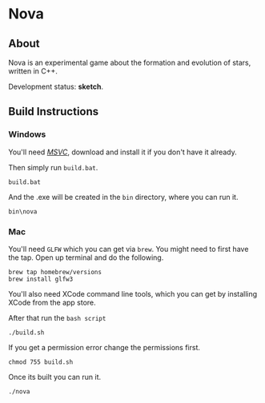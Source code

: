 # Nova

## About

Nova is an experimental game about the formation and evolution of stars, written in C++.

Development status: **sketch**.

## Build Instructions

### Windows

You'll need [*MSVC*](https://www.visualstudio.com/), download and install it if you don't have it already.

Then simply run `build.bat`.

```
build.bat
```
And the .exe will be created in the `bin` directory, where you can run it. 

```
bin\nova
```

### Mac

You'll need `GLFW` which you can get via `brew`. You might need to first have the tap. Open up terminal and do the following.

```
brew tap homebrew/versions
brew install glfw3
```

You'll also need XCode command line tools, which you can get by installing XCode from the app store.

After that run the `bash script`

```
./build.sh
```

If you get a permission error change the permissions first.

```
chmod 755 build.sh
```

Once its built you can run it.

```
./nova
```